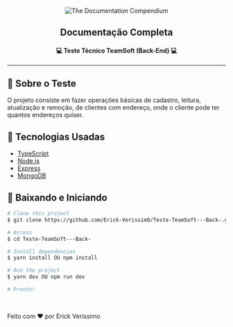 <p align="center">
 <img src="https://i.imgur.com/rSyq3MW.png" alt="The Documentation Compendium"></a>
</p>

<h2 align="center"> Documentação Completa </h2>

<h4 align="center">💻 Teste Técnico TeamSoft (Back-End) 💻</h4>

<hr>

## :dart: Sobre o Teste ##

O projeto consiste em fazer operações básicas de cadastro, leitura, atualização e remoção, de clientes com endereço, onde o cliente pode ter quantos endereços quiser.

## :rocket: Tecnologias Usadas ##

- [TypeScript](https://www.typescriptlang.org/)
- [Node.js](https://nodejs.org/en/)
- [Express](https://expressjs.com/pt-br/)
- [MongoDB](https://www.mongodb.com/)

## :checkered_flag: Baixando e Iniciando ##

```bash
# Clone this project
$ git clone https://github.com/Erick-Verissim0/Teste-TeamSoft---Back-.git

# Access
$ cd Teste-TeamSoft---Back-

# Install dependencies
$ yarn install OU npm install

# Run the project
$ yarn dev OU npm run dev

# Pronto!
```

<br>

Feito com :heart: por Erick Veríssimo
